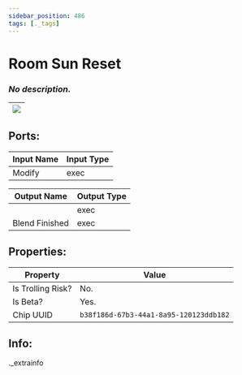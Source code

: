```yaml
---
sidebar_position: 486
tags: [._tags]
---
```


# Room Sun Reset


### *No description.*

| ![](https://images-ext-2.discordapp.net/external/MPmIaQzlEPmgGWlgi-WxBBXt0Bjv_zWPkg1y1f_sy3s/https/www.recroomcircuits.com/image/circuit/absolute-value?width=206&height=108) |
|-----|

## Ports:

| Input Name | Input Type |
|-----------|-----------|
| Modify | exec |

| Output Name | Output Type |
|-----------|-----------|
|  | exec |
| Blend Finished | exec |

## Properties:

| Property  | Value |
|-------------------|-----------|
| Is Trolling Risk? | No. |
| Is Beta? | Yes. |
| Chip UUID | `b38f186d-67b3-44a1-8a95-120123ddb182` |

## Info:
._extrainfo
